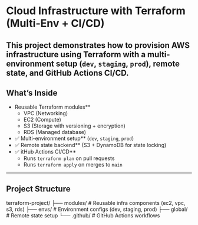 # Cloud Infrastructure with Terraform (Multi-Env + CI/CD)
This project demonstrates how to provision **AWS infrastructure** using Terraform with a **multi-environment setup** (`dev`, `staging`, `prod`), **remote state**, and **GitHub Actions CI/CD**.
---
## What’s Inside
- Reusable Terraform modules**
  - VPC (Networking)
  - EC2 (Compute)
  - S3 (Storage with versioning + encryption)
  - RDS (Managed database)
- ✅ Multi-environment setup** (`dev`, `staging`, `prod`)
- ✅ Remote state backend** (S3 + DynamoDB for state locking)
- ✅ itHub Actions CI/CD**
  - Runs `terraform plan` on pull requests
  - Runs `terraform apply` on merges to `main`
---
## Project Structure
terraform-project/
├── modules/ # Reusable infra components (ec2, vpc, s3, rds)
├── envs/ # Environment configs (dev, staging, prod)
├── global/ # Remote state setup
└── .github/ # GitHub Actions workflows
